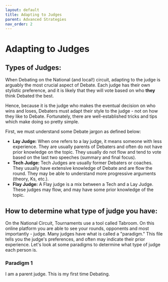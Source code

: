 ```yaml
---
layout: default
title: Adapting to Judges
parent: Advanced Strategies
nav_order: 2
---
```


# Adapting to Judges

## Types of Judges: 

When Debating on the National (and local!) circuit, adapting to the judge is arguably the most crucial aspect of Debate. Each judge has their own stylistic preference, and it is likely that they will vote based on who **they** think Debated the best. 

Hence, because it is the judge who makes the eventual decision on who wins and loses, Debaters must adapt their style to the judge - not on how they like to Debate. Fortunately, there are well-established tricks and tips which make doing so pretty simple. 

First, we must understand some Debate jargon as defined below: 

- **Lay Judge:** When one refers to a lay judge, it means someone with less experience. They are usually parents of Debaters and often do not have prior knowledge on the topic. They usually do not flow and tend to vote based on the last two speeches (summary and final focus). 
- **Tech Judge:** Tech Judges are usually former Debaters or coaches. They usually have extensive knowledge of Debate and are flow the round. They may be able to understand more progressive arguments (theory, Ks, etc.). 
- **Flay Judge:** A Flay judge is a mix between a Tech and a Lay Judge. These judges may flow, and may have some prior knowledge of the topic. 

## How to determine what type of judge you have: 

On the National Circuit, Tournaments use a tool called Tabroom. On this online platform you are able to see your rounds, opponents and most importantly - judge. Many judges have what is called a "paradigm." This file tells you the judge's preferences, and often may indicate their prior experience. Let's look at some paradigms to determine what type of judge each person is. 

### Paradigm 1

I am a parent judge. This is my first time Debating. 

